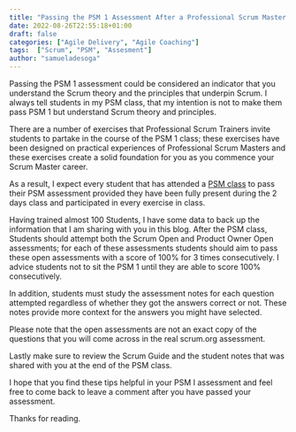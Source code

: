 ```yaml
---
title: "Passing the PSM 1 Assessment After a Professional Scrum Master Class"
date: 2022-08-26T22:55:18+01:00
draft: false
categories: ["Agile Delivery", "Agile Coaching"]
tags:  ["Scrum", "PSM", "Assesment"]
author: "samueladesoga"
---
```


Passing the PSM 1 assessment could be considered an indicator that you understand the Scrum theory and the principles that underpin Scrum. I always tell students in my PSM class, that my intention is not to make them pass PSM 1 but understand Scrum theory and principles.

There are a number of exercises that Professional Scrum Trainers invite students to partake in the course of the PSM 1 class; these exercises have been designed on practical experiences of Professional Scrum Masters and these exercises create a solid foundation for you as you commence your Scrum Master career.

As a result, I expect every student that has attended a [PSM class](https://www.valuehut.co/services/training/professional-scrum-master) to pass their PSM assessment provided they have been fully present during the 2 days class and participated in every exercise in class.

Having trained almost 100 Students, I have some data to back up the information that I am sharing with you in this blog. After the PSM class, Students should attempt both the Scrum Open and Product Owner Open assessments; for each of these assessments students should aim to pass these open assessments with a score of 100% for 3 times consecutively. I advice students not to sit the PSM 1 until they are able to score 100% consecutively.

In addition, students must study the assessment notes for each question attempted regardless of whether they got the answers correct or not. These notes provide more context for the answers you might have selected.

Please note that the open assessments are not an exact copy of the questions that you will come across in the real scrum.org assessment.

Lastly make sure to review the Scrum Guide and the student notes that was shared with you at the end of the PSM class.

I hope that you find these tips helpful in your PSM I assessment and feel free to come back to leave a comment after you have passed your assessment.

Thanks for reading.